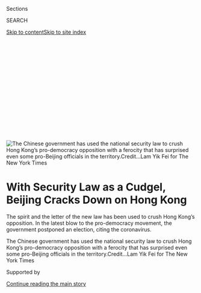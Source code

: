 <div id="app">

<div>

<div>

<div>

<div class="NYTAppHideMasthead css-ikk3s8 e1suatyy0">

<div class="section css-133zg39 e1suatyy2">

<div class="css-eph4ug er09x8g0">

<div class="css-6n7j50">

</div>

<span class="css-1dv1kvn">Sections</span>

<div class="css-10488qs">

<span class="css-1dv1kvn">SEARCH</span>

</div>

[Skip to content](#site-content)[Skip to site
index](#site-index)

</div>

<div class="css-10698na e1huz5gh0">

</div>

</div>

</div>

</div>

<div data-aria-hidden="false">

<div id="site-content" data-role="main">

<div>

<div class="css-1aor85t" style="opacity:0.000000001;z-index:-1;visibility:hidden">

<div class="css-1hqnpie">

<div class="css-epjblv">

<span class="css-17xtcya">[Asia
Pacific](/section/world/asia)</span><span class="css-x15j1o">|</span><span class="css-fwqvlz">With
Security Law as a Cudgel, Beijing Cracks Down on Hong
Kong</span>

</div>

<div class="css-k008qs">

<div class="css-1iwv8en">

<span class="css-18z7m18"></span>

<div>

</div>

</div>

<span class="css-1n6z4y">https://nyti.ms/3191FJn</span>

<div class="css-1705lsu">

<div class="css-4xjgmj">

<div class="css-4skfbu" data-role="toolbar" data-aria-label="Social Media Share buttons, Save button, and Comments Panel with current comment count" data-testid="share-tools">

  - 
  - 
  - 
  - 
    
    <div class="css-6n7j50">
    
    </div>

  - 
  - 

</div>

</div>

</div>

</div>

</div>

</div>

<div id="NYT_TOP_BANNER_REGION" class="css-11qgg8s">

</div>

<div id="fullBleedHeaderContent">

<div class="css-9fsmc8">

![<span class="css-16f3y1r e13ogyst0" data-aria-hidden="true">The
Chinese government has used the national security law to crush Hong
Kong’s pro-democracy opposition with a ferocity that has surprised
even some pro-Beijing officials in the
territory.</span><span class="css-cnj6d5 e1z0qqy90" itemprop="copyrightHolder"><span class="css-1ly73wi e1tej78p0">Credit...</span><span><span>Lam
Yik Fei for The New York
Times</span></span></span>](https://static01.nyt.com/images/2020/07/31/world/31hk-crackdown-top/merlin_175152162_1fa5b592-489b-4b41-86b8-76274f3a02cf-articleLarge.jpg?quality=75&auto=webp&disable=upscale)

</div>

<div class="css-1aqq9tq">

<div class="css-1vkm6nb ehdk2mb0">

# With Security Law as a Cudgel, Beijing Cracks Down on Hong Kong

</div>

The spirit and the letter of the new law has been used to crush Hong
Kong’s opposition. In the latest blow to the pro-democracy movement, the
government postponed an election, citing the coronavirus.

</div>

<div class="css-nwzfg5 e1gnum310">

<span class="css-1f9pvn2 asia">The Chinese government has used the
national security law to crush Hong Kong’s pro-democracy opposition with
a ferocity that has surprised even some pro-Beijing officials in the
territory.</span><span class="css-cnj6d5 e1z0qqy90" itemprop="copyrightHolder"><span class="css-1ly73wi e1tej78p0">Credit...</span><span><span>Lam
Yik Fei for The New York Times</span></span></span>

</div>

<div id="sponsor-wrapper" class="css-1hyfx7x">

<div id="sponsor-slug" class="css-19vbshk">

Supported by

</div>

[Continue reading the main
story](#after-sponsor)

<div id="sponsor" class="ad sponsor-wrapper" style="text-align:center;height:100%;display:block">

</div>

<div id="after-sponsor">

</div>

</div>

<div class="css-1wx1auc e1gnum311">

<div class="css-18e8msd">

<div class="css-vp77d3 epjyd6m0">

<div class="css-1baulvz">

By [<span class="css-1baulvz" itemprop="name">Keith
Bradsher</span>](https://www.nytimes.com/by/keith-bradsher),
<span class="css-1baulvz" itemprop="name">Elaine Yu</span> and
[<span class="css-1baulvz last-byline" itemprop="name">Steven Lee
Myers</span>](https://www.nytimes.com/by/steven-lee-myers)

</div>

</div>

  - 
    
    <div class="css-ld3wwf e16638kd2">
    
    Published July 31, 2020Updated Aug. 1, 2020,
    <span class="css-epvm6">12:32 a.m.
    ET</span>
    
    </div>

  - 
    
    <div class="css-4xjgmj">
    
    <div class="css-pvvomx" data-role="toolbar" data-aria-label="Social Media Share buttons, Save button, and Comments Panel with current comment count" data-testid="share-tools">
    
      - 
      - 
      - 
      - 
        
        <div class="css-6n7j50">
        
        </div>
    
      - 
      - 
    
    </div>
    
    </div>

</div>

</div>

</div>

<div class="section meteredContent css-1r7ky0e" name="articleBody" itemprop="articleBody">

<div class="css-1fanzo5 StoryBodyCompanionColumn">

<div class="css-53u6y8">

BEIJING — For weeks, as Beijing quickly drafted and imposed a stringent
new national security law for Hong Kong, many in the territory feared
the rules would be used to intimidate the opposition, but hoped they
would not presage a broad crackdown.

Now those hopes have been dashed. [Brushing aside international
criticism and
sanctions](https://www.nytimes.com/2020/07/15/world/asia/china-trump-hong-kong.html),
the Chinese government has used the letter and spirit of the law to
crush Hong Kong’s pro-democracy opposition with surprising ferocity.

In the last week alone, the authorities have [ousted a tenured law
professor](https://www.nytimes.com/2020/07/28/world/asia/benny-tai-hong-kong-university.html)
at the University of Hong Kong who has been a key figure in the city’s
democracy movement, and arrested [four young
activists](https://www.nytimes.com/2020/07/29/world/asia/hong-kong-arrests-security-law.html)
on suspicion that they expressed support online for independence. They
have also barred a dozen candidates from running for the legislature,
using opposition to the security law as new ground for disqualification.

On Friday, the authorities [postponed for a
year](https://www.nytimes.com/2020/07/31/world/asia/hong-kong-election-delayed.html)
the election itself, which had been scheduled for Sept. 6. While they
cited the coronavirus pandemic as justification for the move, it
underscored Beijing’s fears that pro-democracy candidates could triumph.

</div>

</div>

<div class="css-1fanzo5 StoryBodyCompanionColumn">

<div class="css-53u6y8">

The breadth and severity of the actions reflect Beijing’s urgency to
smother opposition to its encroaching authority over the territory after
more than a year of political upheaval there.

“More will come,” said Victoria Tin-bor Hui, a political scientist from
Hong Kong at University of Notre Dame.

</div>

</div>

<div class="css-79elbk" data-testid="photoviewer-wrapper">

<div class="css-z3e15g" data-testid="photoviewer-wrapper-hidden">

</div>

<div class="css-1a48zt4 ehw59r15" data-testid="photoviewer-children">

![<span class="css-16f3y1r e13ogyst0" data-aria-hidden="true">Ventus
Lau, one of the candidates barred from running in the September
election, on
Thursday.</span><span class="css-cnj6d5 e1z0qqy90" itemprop="copyrightHolder"><span class="css-1ly73wi e1tej78p0">Credit...</span><span>Lam
Yik Fei for The New York
Times</span></span>](https://static01.nyt.com/images/2020/07/31/world/00hk-crackdown-2/merlin_175140693_f4a51514-6c19-4bf0-9818-6e2f77b472ee-articleLarge.jpg?quality=75&auto=webp&disable=upscale)

</div>

</div>

<div class="css-1fanzo5 StoryBodyCompanionColumn">

<div class="css-53u6y8">

The aggressive consolidation of power mirrors China’s broader moves to
flex its political, economic and military might as the world is
distracted by the pandemic.

Western nations have pushed back aggressively against Beijing’s
measures, imposing sanctions and even suspending extradition agreements
with Hong Kong, but to no avail. In some ways, it appears to have
emboldened China, which blames the dissent in Hong Kong on foreign
interference.

</div>

</div>

<div class="css-1fanzo5 StoryBodyCompanionColumn">

<div class="css-53u6y8">

“The people of Hong Kong deserve to have their voice represented by the
elected officials that they choose in those elections,” Secretary of
State Mike Pompeo said in a radio interview on Thursday ahead of the
postponement of the election. “If they destroy that, if they take that
down, it will be another marker that will simply prove that the Chinese
Communist Party has now made Hong Kong just another communist-run city.”

Wang Wenbin, the chief spokesman of China’s Ministry of Foreign Affairs,
said that Beijing was allowing the Hong Kong authorities to decide the
timing of the election. But he also insisted that Beijing would not be
dissuaded by any foreign countries from doing what it deems necessary in
Hong Kong.

“China is not afraid of intimidation by any external forces — our
determination is unwavering and unshakable in safeguarding national
sovereignty, security, and development interests,” he
said.

</div>

</div>

<div class="css-79elbk" data-testid="photoviewer-wrapper">

<div class="css-z3e15g" data-testid="photoviewer-wrapper-hidden">

</div>

<div class="css-1a48zt4 ehw59r15" data-testid="photoviewer-children">

<div class="css-1xdhyk6 erfvjey0">

<span class="css-1ly73wi e1tej78p0">Image</span>

<div class="css-zjzyr8">

<div data-testid="lazyimage-container" style="height:257.77777777777777px">

</div>

</div>

</div>

<span class="css-16f3y1r e13ogyst0" data-aria-hidden="true">Police
officers clashing with protesters at a Hong Kong shopping mall on July
1.</span><span class="css-cnj6d5 e1z0qqy90" itemprop="copyrightHolder"><span class="css-1ly73wi e1tej78p0">Credit...</span><span>Lam
Yik Fei for The New York Times</span></span>

</div>

</div>

<div class="css-1fanzo5 StoryBodyCompanionColumn">

<div class="css-53u6y8">

On the mainland, China thoroughly stifles political dissent. For the
authorities there, Hong Kong — with its nominal political autonomy and
robust democracy movement — has been a major irritant, especially after
huge protests openly and at times violently challenged Beijing’s control
and even sovereignty over the city last year.

With its crackdown, Beijing is following the authoritarian playbook of
countries like Russia, holding elections but managing them so that they
cease to reflect genuine voter will. Russia’s leader, Vladimir V. Putin,
recently
[orchestrated](https://www.nytimes.com/2020/07/01/world/europe/putin-referendum-vote-russia.html)
a constitutional referendum to perpetuate his rule — and then followed
it up with a series of arrests, hoping to smother discontent before it
could gain momentum.

“They are running short of confidence to face the people, to face the
people’s choice, to face the people’s demands,” said Alvin Yeung, a
sitting pro-democracy lawmaker from the moderate Civic Party who was
disqualified from running on Thursday. “It’s fear.”

</div>

</div>

<div class="css-1fanzo5 StoryBodyCompanionColumn">

<div class="css-53u6y8">

Years in the making, the national security law created a climate of fear
and uncertainty in only a matter of hours after it was imposed.

The day the law took effect, the police detained 10 protesters for
national security violations, including a young man on a motorcycle with
a Hong Kong liberation flag who collided with police officers. Tong
Ying-kit, who was hospitalized after the collision, was later the first
charged under the new law. He remains in
custody.

</div>

</div>

<div class="css-79elbk" data-testid="photoviewer-wrapper">

<div class="css-z3e15g" data-testid="photoviewer-wrapper-hidden">

</div>

<div class="css-1a48zt4 ehw59r15" data-testid="photoviewer-children">

<div class="css-1xdhyk6 erfvjey0">

<span class="css-1ly73wi e1tej78p0">Image</span>

<div class="css-zjzyr8">

<div data-testid="lazyimage-container" style="height:257.77777777777777px">

</div>

</div>

</div>

<span class="css-16f3y1r e13ogyst0" data-aria-hidden="true">The newly
created agency to enforce the law, the Office for Safeguarding National
Security, began working out of the Metropark Hotel in Causeway
Bay.</span><span class="css-cnj6d5 e1z0qqy90" itemprop="copyrightHolder"><span class="css-1ly73wi e1tej78p0">Credit...</span><span>Lam
Yik Fei for The New York Times</span></span>

</div>

</div>

<div class="css-1fanzo5 StoryBodyCompanionColumn">

<div class="css-53u6y8">

The newly created agency to enforce the law, the Office for Safeguarding
National Security, soon took up residence in the Metropark Hotel in
Causeway Bay (a 4.5 rating on Tripadvisor.com) and surrounded it with
barricades in a physical manifestation of Beijing’s growing
authoritarian footprint on the city.

The agency is headed by Zheng Yanxiong, a senior Communist Party
official dispatched from Guangdong, the neighboring province on the
mainland. He is best known for his [hostility to a short-lived democracy
experiment](https://www.nytimes.com/2011/12/31/world/asia/chinese-official-wang-yang-tests-new-political-approach.html)
in a Guangdong village, Wukan, nearly a decade ago.

On July 10, the Hong Kong police
[raided](https://www.nytimes.com/2020/07/10/world/asia/hong-kong-police-raid-pollster.html)
an independent polling institute whose computers were being used by
democracy supporters for an unofficial primary to decide which
candidates would run for the legislature. Five days later, the police
arrested five activists, including a vice chairman of the territory’s
Democratic Party, in connection with protests and violent clashes at
Hong Kong Polytechnic University last November.

The four young activists arrested on Wednesday were all former members
of Studentlocalism, a pro-independence group led by secondary school
students that ended its operations just before the security law took
effect. In the past, the group had typically distributed leaflets
supporting independence outside schools.

</div>

</div>

<div class="css-1fanzo5 StoryBodyCompanionColumn">

<div class="css-53u6y8">

Regina Ip, a cabinet member and the leader of a small pro-Beijing
political party in the legislature, welcomed the arrest on Wednesday of
the four activists, who ranged in age from 16 to 21. She said that their
postings showed continued support for Hong Kong independence after the
law went into effect, although the police have not elaborated on what
the four specifically said.

Their arrest shows that the authorities are “acting in accordance with
the law,” she
said.

</div>

</div>

<div class="css-79elbk" data-testid="photoviewer-wrapper">

<div class="css-z3e15g" data-testid="photoviewer-wrapper-hidden">

</div>

<div class="css-1a48zt4 ehw59r15" data-testid="photoviewer-children">

<div class="css-1xdhyk6 erfvjey0">

<span class="css-1ly73wi e1tej78p0">Image</span>

<div class="css-zjzyr8">

<div data-testid="lazyimage-container" style="height:257.77777777777777px">

</div>

</div>

</div>

<span class="css-16f3y1r e13ogyst0" data-aria-hidden="true">Protesters
in Hong Kong held blank pages on July 3 to avoid running afoul of the
new security
law.</span><span class="css-cnj6d5 e1z0qqy90" itemprop="copyrightHolder"><span class="css-1ly73wi e1tej78p0">Credit...</span><span>Lam
Yik Fei for The New York Times</span></span>

</div>

</div>

<div class="css-1fanzo5 StoryBodyCompanionColumn">

<div class="css-53u6y8">

On Friday evening, Chinese state television reported that the Hong Kong
police had issued warrants for the arrests of six democracy advocates
who are now overseas. They are wanted on charges of promoting secession
and colluding with foreign forces, according to the report — crimes that
are punishable with life imprisonment under the security law. The police
declined to comment.

One of the six, Samuel Chu, [said on
Twitter](https://twitter.com/samuelmchu/status/1289256588868370432) that
he had been an American citizen for 25 years.

Also on Friday, Hong Kong’s secretary for justice said that David Leung,
the city’s British-trained director of prosecutions, had submitted his
resignation. Pro-Beijing politicians and the police had accused Mr.
Leung of being too cautious about bringing charges against protesters,
though he had prosecuted some high-profile activists. Mr. Leung did not
issue a statement.

The spirit of the security law has been used to justify the dismissal of
the professor at the University of Hong Kong, Benny Tai. After the
rollout of the rules, Mr. Tai, who was convicted of public nuisance for
his role in protests in 2014, helped organize the recent primary vote
for the pro-democracy camp.

Beijing’s Liaison Office in Hong Kong supported his removal, describing
it in a statement as “a just act of punishing evil and promoting good
and conforming to the people’s will.” The security law was also invoked
this week for the disqualifications of candidates for the legislature.

The legislature cannot have seats “for these unscrupulous individuals
who are plotting to destroy” Hong Kong, the liaison office said. The
Hong Kong government said that candidates who objected “in principle” to
Beijing’s enactment of the law were violating the oath to uphold Hong
Kong’s constitution.

</div>

</div>

<div class="css-1fanzo5 StoryBodyCompanionColumn">

<div class="css-53u6y8">

The government also said it was unconstitutional to vow **** to block
its legislative proposals in order to pressure the administration. Some
opposition lawmakers had floated the idea of voting down the
government’s budget. Under Hong Kong’s mini-constitution, known as the
Basic Law, that could force the resignation of the chief executive,
Carrie Lam, and new
elections.

</div>

</div>

<div class="css-79elbk" data-testid="photoviewer-wrapper">

<div class="css-z3e15g" data-testid="photoviewer-wrapper-hidden">

</div>

<div class="css-1a48zt4 ehw59r15" data-testid="photoviewer-children">

<div class="css-1xdhyk6 erfvjey0">

<span class="css-1ly73wi e1tej78p0">Image</span>

<div class="css-zjzyr8">

<div data-testid="lazyimage-container" style="height:257.77777777777777px">

</div>

</div>

</div>

<span class="css-16f3y1r e13ogyst0" data-aria-hidden="true">Hong Kong’s
chief executive, Carrie Lam, during a news conference on
Friday.</span><span class="css-cnj6d5 e1z0qqy90" itemprop="copyrightHolder"><span class="css-1ly73wi e1tej78p0">Credit...</span><span>Lam
Yik Fei for The New York Times</span></span>

</div>

</div>

<div class="css-1fanzo5 StoryBodyCompanionColumn">

<div class="css-53u6y8">

The yearlong delay in the election now gives the authorities time to
disqualify more pro-democracy candidates from running and quash any
remaining momentum of the anti-government movement.

While the protests have largely quieted down since the law was imposed,
the opposition had been looking toward the election as a way to revive
their cause. The pro-democracy camp had been hoping for big gains in the
voting, following their [landslide victory last fall in district
elections](https://www.nytimes.com/2019/11/25/world/asia/hong-kong-election-protests.html).
With many of their most prominent leaders now banned from running, their
chances seem less certain.

Mr. Yeung, the lawmaker, said the government had failed to show that the
election could not go ahead during the pandemic. He cited safety
measures adopted by South Korea and Singapore during recent elections.

“How on earth can they convince the rest of the world, including Hong
Kong people and the international community, that they have no other
ulterior motives other than public health concerns?” he said.

Ms. Hui, from Notre Dame, compared Beijing’s strategy to Sun Tzu’s “The
Art of War.” Beijing, she said, has exploited advantages to defeat its
perceived enemies, not just with the security law in Hong Kong, but also
in the South China Sea, on China’s border with India and in other
contested areas.

</div>

</div>

<div class="css-1fanzo5 StoryBodyCompanionColumn">

<div class="css-53u6y8">

“The harshness of the law cannot be measured by the number of arrests,”
she said, “but by the deterrent effects on silencing anyone who dares to
dissent.”

</div>

</div>

<div class="css-79elbk" data-testid="photoviewer-wrapper">

<div class="css-z3e15g" data-testid="photoviewer-wrapper-hidden">

</div>

<div class="css-1a48zt4 ehw59r15" data-testid="photoviewer-children">

<div class="css-1xdhyk6 erfvjey0">

<span class="css-1ly73wi e1tej78p0">Image</span>

<div class="css-zjzyr8">

<div data-testid="lazyimage-container" style="height:257.77777777777777px">

</div>

</div>

</div>

<span class="css-16f3y1r e13ogyst0" data-aria-hidden="true">The
government painted over protest messages at a “Lennon Wall” in the Sai
Wan Ho neighborhood in Hong Kong earlier this
month.</span><span class="css-cnj6d5 e1z0qqy90" itemprop="copyrightHolder"><span class="css-1ly73wi e1tej78p0">Credit...</span><span>Lam
Yik Fei for The New York Times</span></span>

</div>

</div>

<div class="css-1fanzo5 StoryBodyCompanionColumn">

<div class="css-53u6y8">

Keith Bradsher reported from Beijing, Elaine Yu reported from Hong Kong
and Steven Lee Myers reported from Seoul.

</div>

</div>

<div>

</div>

</div>

<div>

</div>

<div>

</div>

<div>

</div>

<div>

<div id="bottom-wrapper" class="css-1ede5it">

<div id="bottom-slug" class="css-l9onyx">

Advertisement

</div>

[Continue reading the main
story](#after-bottom)

<div id="bottom" class="ad bottom-wrapper" style="text-align:center;height:100%;display:block;min-height:90px">

</div>

<div id="after-bottom">

</div>

</div>

</div>

</div>

</div>

## Site Index

<div>

</div>

## Site Information Navigation

  - [© <span>2020</span> <span>The New York Times
    Company</span>](https://help.nytimes.com/hc/en-us/articles/115014792127-Copyright-notice)

<!-- end list -->

  - [NYTCo](https://www.nytco.com/)
  - [Contact
    Us](https://help.nytimes.com/hc/en-us/articles/115015385887-Contact-Us)
  - [Work with us](https://www.nytco.com/careers/)
  - [Advertise](https://nytmediakit.com/)
  - [T Brand Studio](http://www.tbrandstudio.com/)
  - [Your Ad
    Choices](https://www.nytimes.com/privacy/cookie-policy#how-do-i-manage-trackers)
  - [Privacy](https://www.nytimes.com/privacy)
  - [Terms of
    Service](https://help.nytimes.com/hc/en-us/articles/115014893428-Terms-of-service)
  - [Terms of
    Sale](https://help.nytimes.com/hc/en-us/articles/115014893968-Terms-of-sale)
  - [Site
    Map](https://spiderbites.nytimes.com)
  - [Help](https://help.nytimes.com/hc/en-us)
  - [Subscriptions](https://www.nytimes.com/subscription?campaignId=37WXW)

</div>

</div>

</div>

</div>
